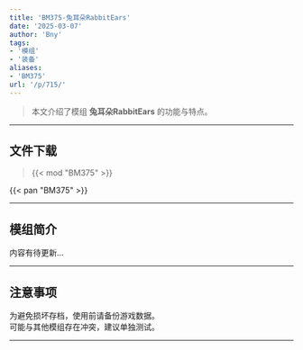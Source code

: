 ```yaml
---
title: 'BM375-兔耳朵RabbitEars'
date: '2025-03-07'
author: 'Bny'
tags:
- '模组'
- '装备'
aliases:
- 'BM375'
url: '/p/715/'
---
```


> 本文介绍了模组 **兔耳朵RabbitEars** 的功能与特点。

---

## 文件下载  

> {{< mod "BM375" >}}  

{{< pan "BM375" >}}  

---

## 模组简介

>  
内容有待更新...  

---

## 注意事项

>  
为避免损坏存档，使用前请备份游戏数据。  
可能与其他模组存在冲突，建议单独测试。  

---


